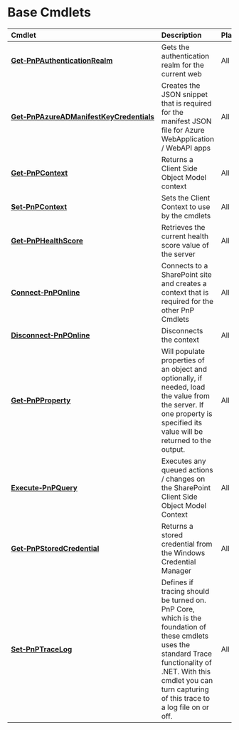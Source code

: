 # Base Cmdlets 
Cmdlet|Description|Platform
:-----|:----------|:-------
**[Get&#8209;PnPAuthenticationRealm](GetPnPAuthenticationRealm.md)** |Gets the authentication realm for the current web|All
**[Get&#8209;PnPAzureADManifestKeyCredentials](GetPnPAzureADManifestKeyCredentials.md)** |Creates the JSON snippet that is required for the manifest JSON file for Azure WebApplication / WebAPI apps|All
**[Get&#8209;PnPContext](GetPnPContext.md)** |Returns a Client Side Object Model context|All
**[Set&#8209;PnPContext](SetPnPContext.md)** |Sets the Client Context to use by the cmdlets|All
**[Get&#8209;PnPHealthScore](GetPnPHealthScore.md)** |Retrieves the current health score value of the server|All
**[Connect&#8209;PnPOnline](ConnectPnPOnline.md)** |Connects to a SharePoint site and creates a context that is required for the other PnP Cmdlets|All
**[Disconnect&#8209;PnPOnline](DisconnectPnPOnline.md)** |Disconnects the context|All
**[Get&#8209;PnPProperty](GetPnPProperty.md)** |Will populate properties of an object and optionally, if needed, load the value from the server. If one property is specified its value will be returned to the output.|All
**[Execute&#8209;PnPQuery](ExecutePnPQuery.md)** |Executes any queued actions / changes on the SharePoint Client Side Object Model Context|All
**[Get&#8209;PnPStoredCredential](GetPnPStoredCredential.md)** |Returns a stored credential from the Windows Credential Manager|All
**[Set&#8209;PnPTraceLog](SetPnPTraceLog.md)** |Defines if tracing should be turned on. PnP Core, which is the foundation of these cmdlets uses the standard Trace functionality of .NET. With this cmdlet you can turn capturing of this trace to a log file on or off.|All
